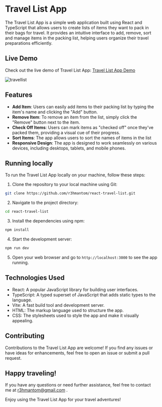 # Travel List App


The Travel List App is a simple web application built using React and TypeScript that allows users to create lists of items they want to pack in their bags for travel. It provides an intuitive interface to add, remove, sort and manage items in the packing list, helping users organize their travel preparations efficiently.


## Live Demo

Check out the live demo of Travel List App: [Travel List App Demo](https://r3-react-travel-list.netlify.app/)

![travellist](https://github.com/r3hmantom/react-travel-list/assets/96996019/1e8807e9-22cf-4361-af6b-12238b2e1876)


## Features

- **Add Item**: Users can easily add items to their packing list by typing the item's name and clicking the "Add" button.
- **Remove Item**: To remove an item from the list, simply click the "Remove" button next to the item.
- **Check Off Items**: Users can mark items as "checked off" once they've packed them, providing a visual cue of their progress.
- **Sort Items**: The app allows users to sort the names of items in the list
- **Responsive Design**: The app is designed to work seamlessly on various devices, including desktops, tablets, and mobile phones.

## Running locally

To run the Travel List App locally on your machine, follow these steps:

1. Clone the repository to your local machine using Git:

```bash
git clone https://github.com/r3hmantom/react-travel-list.git
```

2. Navigate to the project directory:

```bash
cd react-travel-list
```

3. Install the dependencies using npm:

```bash
npm install
```

4. Start the development server:

```bash
npm run dev
```

5. Open your web browser and go to `http://localhost:3000` to see the app running.

## Technologies Used

- React: A popular JavaScript library for building user interfaces.
- TypeScript: A typed superset of JavaScript that adds static types to the language.
- Vite: A fast build tool and development server.
- HTML: The markup language used to structure the app.
- CSS: The stylesheets used to style the app and make it visually appealing.


## Contributing

Contributions to the Travel List App are welcome! If you find any issues or have ideas for enhancements, feel free to open an issue or submit a pull request.





## Happy traveling!
 If you have any questions or need further assistance, feel free to contact me at r3hmantom@gmail.com .
 
 
 Enjoy using the Travel List App for your travel adventures!
